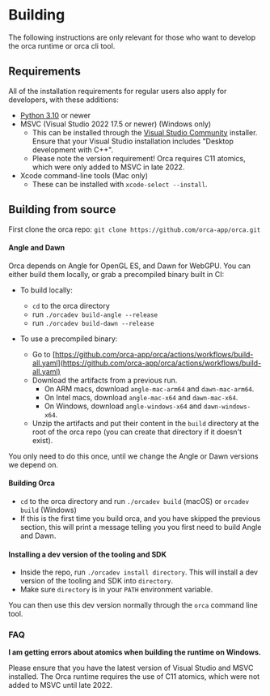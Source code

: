 # Building

The following instructions are only relevant for those who want to develop the orca runtime or orca cli tool.

## Requirements

All of the installation requirements for regular users also apply for developers, with these additions:

- [Python 3.10](https://www.python.org/) or newer
- MSVC (Visual Studio 2022 17.5 or newer) (Windows only)
	- This can be installed through the [Visual Studio Community](https://visualstudio.microsoft.com/) installer. Ensure that your Visual Studio installation includes "Desktop development with C++".
	- Please note the version requirement! Orca requires C11 atomics, which were only added to MSVC in late 2022.
- Xcode command-line tools (Mac only)
	- These can be installed with `xcode-select --install`.

## Building from source


First clone the orca repo: `git clone https://github.com/orca-app/orca.git`

#### Angle and Dawn

Orca depends on Angle for OpenGL ES, and Dawn for WebGPU. You can either build them locally, or grab a precompiled binary built in CI:

- To build locally: 
	- `cd` to the orca directory 
	- run `./orcadev build-angle --release`
	- run `./orcadev build-dawn --release`

- To use a precompiled binary: 
	- Go to [https://github.com/orca-app/orca/actions/workflows/build-all.yaml](https://github.com/orca-app/orca/actions/workflows/build-all.yaml)
	- Download the artifacts from a previous run. 
		- On ARM macs, download `angle-mac-arm64` and `dawn-mac-arm64`.
		- On Intel macs, download `angle-mac-x64` and `dawn-mac-x64`.
		- On Windows, download `angle-windows-x64` and `dawn-windows-x64`.  
	- Unzip the artifacts and put their content in the `build` directory at the root of the orca repo (you can create that directory if it doesn't exist).

You only need to do this once, until we change the Angle or Dawn versions we depend on.

#### Building Orca
	
- `cd` to the orca directory and run `./orcadev build` (macOS) or `orcadev build` (Windows)
- If this is the first time you build orca, and you have skipped the previous section, this will print a message telling you you first need to build Angle and Dawn. 

#### Installing a dev version of the tooling and SDK

- Inside the repo, run `./orcadev install directory`. This will install a dev version of the tooling and SDK into `directory`. 
- Make sure `directory` is in your `PATH` environment variable.

You can then use this dev version normally through the `orca` command line tool.


### FAQ

**I am getting errors about atomics when building the runtime on Windows.**

Please ensure that you have the latest version of Visual Studio and MSVC installed. The Orca runtime requires the use of C11 atomics, which were not added to MSVC until late 2022.
